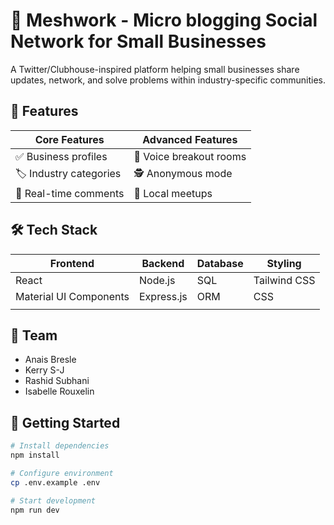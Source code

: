 #  🏢 Meshwork - Micro blogging Social Network for Small Businesses

A Twitter/Clubhouse-inspired platform helping small businesses share updates, network, and solve problems within industry-specific communities.

## 🚀 Features
| Core Features           | Advanced Features       |  
|-------------------------|-------------------------|  
| ✅ Business profiles    | 🎤 Voice breakout rooms |  
| 🏷️ Industry categories  |  🕵️ Anonymous mode      |  
| 💬 Real-time comments   | 📅 Local meetups        |

## 🛠 Tech Stack
| Frontend               | Backend            | Database       | Styling           |
|------------------------|--------------------|----------------|-------------------|
| React                  | Node.js            | SQL            | Tailwind CSS      |
| Material UI Components | Express.js         | ORM            | CSS               |
|                        |                    |                |                   |

## 👥 Team 
 - Anais Bresle
 - Kerry S-J
 - Rashid Subhani
 - Isabelle Rouxelin

## 🌟 Getting Started
```bash
# Install dependencies
npm install

# Configure environment
cp .env.example .env

# Start development
npm run dev


